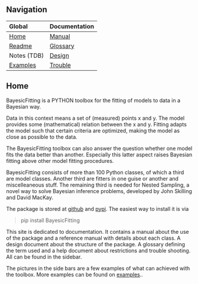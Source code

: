 ---
---

## Navigation

| Global | Documentation 
|:-|:-|
| [Home](index.md) | [Manual](./docs/manual.md) |
| [Readme](./README.md) | [Glossary](./docs/glossary.md)  |
| Notes (TDB) | [Design](./docs/design.md) |
| [Examples][exlink] | [Trouble](./docs/troubles.md) |

## Home

BayesicFitting is a PYTHON toolbox for the fitting  of models to data 
in a Bayesian way.

Data in this context means a set of (measured) points x and y. 
The model provides some (mathematical) relation between the x and y.
Fitting adapts the model such that certain criteria are optimized, 
making the model as close as possible to the data. 

The BayesicFitting toolbox can also answer the question whether one model fits 
the data better than another. Especially this latter aspect raises Bayesian 
fitting above other model fitting procedures.

BayesicFitting consists of more than 100 Python classes, of which a third are model
classes. Another third are fitters in one guise or another and miscelleaneous stuff.
The remaining third is needed for Nested Sampling, a novel way to solve Bayesian
inference problems, developed by John Skilling and David MacKay.

The package is stored at [github](https://github.com/dokester/BayesicFitting)
and [pypi](https://pypi.org/project/BayesicFitting/).
The easiest way to install it is via

> pip install BayesicFitting


This site is dedicated to documentation. It contains a manual about the 
use of the package and a reference manual with details about each class.
A design document about the structure of the package. A glossary
defining the term used and a help document about restrictions and trouble
shooting. All can be found in the sidebar.  

The pictures in the side bars are a few examples of what can achieved with the 
toolbox. More examples can be found on 
[examples][exlink]..

[exlink]: https://github.com/dokester/BayesicFitting/tree/master/BayesicFitting/examples






